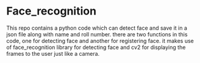 # Face_recognition
This repo contains a python code which can detect face and save it in a json file along with name and roll number. there are two functions in this code, one for detecting face and another for registering face. it makes use of face_recognition library for detecting face and  cv2 for displaying the frames to the user just like a camera. 
